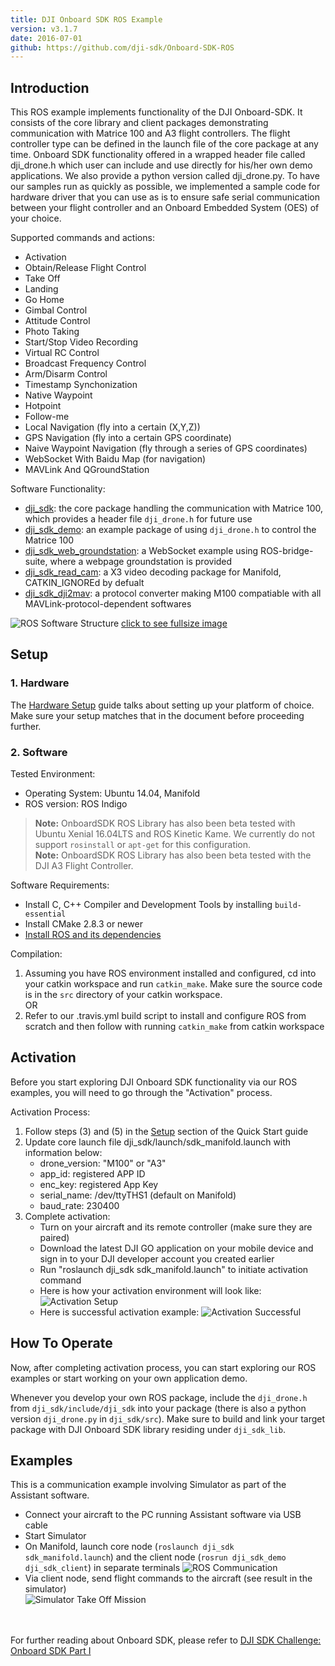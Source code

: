 ```yaml
---
title: DJI Onboard SDK ROS Example
version: v3.1.7
date: 2016-07-01
github: https://github.com/dji-sdk/Onboard-SDK-ROS
---
```


## Introduction

This ROS example implements functionality of the DJI Onboard-SDK. It consists of the core library and client packages demonstrating communication with Matrice 100 and A3 flight controllers. The flight controller type can be defined in the launch file of the core package at any time. Onboard SDK functionality offered in a wrapped header file called dji_drone.h which user can include and use directly for his/her own demo applications. We also provide a python version called dji_drone.py. To have our samples run as quickly as possible, we implemented a sample code for hardware driver that you can use as is to ensure safe serial communication between your flight controller and an Onboard Embedded System (OES) of your choice.



Supported commands and  actions:

* Activation
* Obtain/Release Flight Control
* Take Off
* Landing
* Go Home
* Gimbal Control
* Attitude Control
* Photo Taking
* Start/Stop Video Recording
* Virtual RC Control
* Broadcast Frequency Control
* Arm/Disarm Control
* Timestamp Synchonization
* Native Waypoint
* Hotpoint
* Follow-me
* Local Navigation (fly into a certain (X,Y,Z))
* GPS Navigation (fly into a certain GPS coordinate)
* Naive Waypoint Navigation (fly through a series of GPS coordinates)
* WebSocket With Baidu Map (for navigation)
* MAVLink And QGroundStation

Software Functionality:

* [dji_sdk](../ROS_Example/ros_corePackage.html): the core package handling the communication with Matrice 100, which provides a header file `dji_drone.h` for future use
* [dji_sdk_demo](../ROS_Example/ros_demo_client_package.html): an example package of using `dji_drone.h` to control the Matrice 100
* [dji_sdk_web_groundstation](../ROS_Example/ros_map_waypoint_navigation_package.html): a WebSocket example using ROS-bridge-suite, where a webpage groundstation is provided
* [dji_sdk_read_cam](../ROS_Example/ros_video_decoding_package.html): a X3 video decoding package for Manifold, CATKIN_IGNOREd by defualt
* [dji_sdk_dji2mav](../ROS_Example/ros_dji2mav_0.2.1_package.html): a protocol converter making M100 compatiable with all MAVLink-protocol-dependent softwares

![ROS Software Structure](../../../images/ROS/ROSSoftwareStructure.jpg)
[click to see fullsize image](../../../images/ROS/ROSSoftwareStructure.jpg)

## Setup 

### 1. Hardware

The [Hardware Setup](../../hardware-setup/index.html) guide talks about setting up your platform of choice. Make sure your setup matches that in the document before proceeding further. 


### 2. Software

Tested Environment:

* Operating System: Ubuntu 14.04, Manifold
* ROS version: ROS Indigo
> **Note:** OnboardSDK ROS Library has also been beta tested with Ubuntu Xenial 16.04LTS and ROS Kinetic Kame. We currently do not support `rosinstall` or `apt-get` for this configuration.   
> **Note:** OnboardSDK ROS Library has also been beta tested with the DJI A3 Flight Controller. 

Software Requirements:

* Install C, C++ Compiler and Development Tools by installing ``build-essential``
* Install CMake 2.8.3 or newer
* <a href="http://wiki.ros.org/ROS/Tutorials/InstallingandConfiguringROSEnvironment">Install ROS and its dependencies</a>

Compilation:

1. Assuming you have ROS environment installed and configured, cd into your catkin workspace and run ``catkin_make``. Make sure the source code is in the `src` directory of your catkin workspace.
<br>OR</br>
2. Refer to our .travis.yml build script to install and configure ROS from scratch and then follow with running ``catkin_make`` from catkin workspace


## Activation

Before you start exploring DJI Onboard SDK functionality via our ROS examples, you will need to go through the "Activation" process.

Activation Process:

1. Follow steps (3) and (5) in the [Setup](../../quick-start/index.html#Setup) section of the Quick Start guide
2. Update core launch file dji_sdk/launch/sdk_manifold.launch with information below:
    * drone_version: "M100" or "A3"
    * app_id: registered APP ID
    * enc_key: registered App Key 
    * serial_name: /dev/ttyTHS1 (default on Manifold)
    * baud_rate: 230400
3. Complete activation:
    * Turn on your aircraft and its remote controller (make sure they are paired)
    * Download the latest DJI GO application on your mobile device and sign in to your DJI developer account you created earlier
    * Run "roslaunch dji_sdk sdk_manifold.launch" to initiate activation command
    * Here is how your activation environment will look like:
![Activation Setup](../../../images/common/activation_1.png)
    * Here is successful activation example:
![Activation Successful](../../../images/ROS/ROSActivationSuccessful_1.png)


## How To Operate

Now, after completing activation process, you can start exploring our ROS examples or start working on your own application demo.
</br>

Whenever you develop your own ROS package, include the ``dji_drone.h`` from ``dji_sdk/include/dji_sdk`` into your package (there is also a python version ``dji_drone.py`` in ``dji_sdk/src``). Make sure to build and link your target package with DJI Onboard SDK library residing under ``dji_sdk_lib``.

## Examples

This is a communication example involving Simulator as part of the Assistant software.

* Connect your aircraft to the PC running Assistant software via USB cable
* Start Simulator
* On Manifold, launch core node (``roslaunch dji_sdk sdk_manifold.launch``) and the client node (``rosrun dji_sdk_demo dji_sdk_client``) in separate terminals
![ROS Communication](../../../images/ROS/ROSExample.png)
* Via client node, send flight commands to the aircraft (see result in the simulator)</br>
![Simulator Take Off Mission](../../../images/ROS/SimulatorTakeOff.png)

</br></br>
For further reading about Onboard SDK, please refer to [DJI SDK Challenge: Onboard SDK Part I](./whatToKnowI.html)

